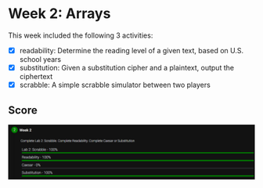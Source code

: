 # Week 2: Arrays

This week included the following 3 activities:

- [x] readability: Determine the reading level of a given text, based on U.S. school years
- [x] substitution: Given a substitution cipher and a plaintext, output the ciphertext
- [x] scrabble: A simple scrabble simulator between two players

## Score

![100/100](Images/score.PNG "100/100")